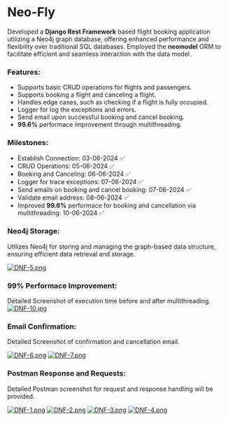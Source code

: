 # Neo-Fly 
Developed a **Django Rest Framework** based flight booking application utilizing a Neo4j graph database, offering enhanced performance and flexibility over traditional SQL databases. Employed the **neomodel** ORM to facilitate efficient and seamless interaction with the data model.

### Features:
- Supports basic CRUD operations for flights and passengers.
- Supports booking a flight and canceling a flight.
- Handles edge cases, such as checking if a flight is fully occupied.
- Logger for log the exceptions and errors.
- Send email upon successful booking and cancel booking.
- **99.6%** performace improvement through multithreading.
  

### Milestones:
- Establish Connection: 03-06-2024 ✅
- CRUD Operations: 05-06-2024 ✅
- Booking and Canceling: 06-06-2024 ✅
- Logger for trace exceptions: 07-06-2024 ✅
- Send emails on booking and cancel booking: 07-06-2024 ✅
- Validate email address: 08-06-2024 ✅
- Improved **99.6%** performace for booking and cancellation via multithreading: 10-06-2024 ✅

### Neo4j Storage:
Utilizes Neo4j for storing and managing the graph-based data structure, ensuring efficient data retrieval and storage.

[![DNF-5.png](https://i.postimg.cc/BvLVkjnW/DNF-5.png)](https://postimg.cc/rdTjtF4g)

### 99% Performace Improvement:
Detailed Screenshot of execution time before and after multithreading.
[![DNF-10.jpg](https://i.postimg.cc/nL5HZzFn/DNF-10.jpg)](https://postimg.cc/3yXMF30q)

### Email Confirmation:
Detailed Screenshot of confirmation and cancellation email.

[![DNF-6.png](https://i.postimg.cc/Yq9H5zQ0/DNF-6.png)](https://postimg.cc/WtQCrrWc)
[![DNF-7.png](https://i.postimg.cc/wMD0PPFZ/DNF-7.png)](https://postimg.cc/bSNxSm79)

### Postman Response and Requests:
Detailed Postman screenshot for request and response handling will be provided.

[![DNF-1.png](https://i.postimg.cc/Nfkbz182/DNF-1.png)](https://postimg.cc/F71jfkBh)
[![DNF-2.png](https://i.postimg.cc/1tRyD0K0/DNF-2.png)](https://postimg.cc/sB8Frhq1)
[![DNF-3.png](https://i.postimg.cc/VL91ZHH9/DNF-3.png)](https://postimg.cc/0bNLbZvr)
[![DNF-4.png](https://i.postimg.cc/dVtMHQCv/DNF-4.png)](https://postimg.cc/jL9kCbvk)


